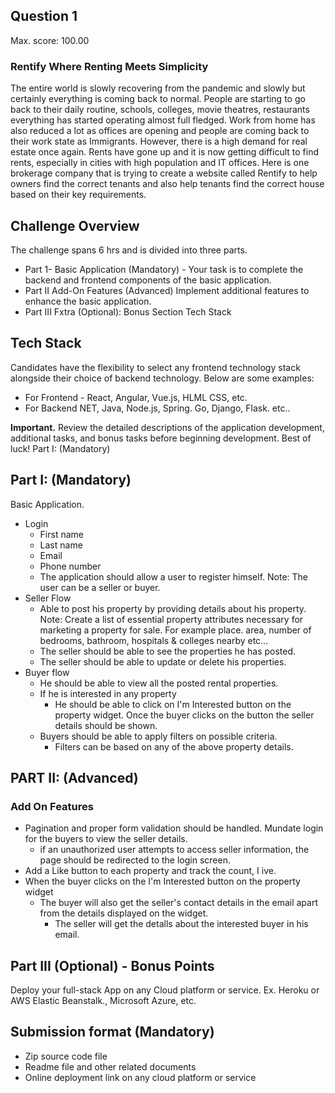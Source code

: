 ## Question 1
Max. score: 100.00
### Rentify Where Renting Meets Simplicity

The entire world is slowly recovering from the pandemic and slowly but certainly everything is coming back to normal. People are starting to go back to their daily routine, schools, colleges, movie theatres, restaurants everything has started operating almost full fledged. Work from home has also reduced a lot as offices are opening and people are coming back to their work state as Immigrants.
However, there is a high demand for real estate once again. Rents have gone up and it is now getting difficult to find rents, especially in cities with high population and IT offices. Here is one brokerage company that is trying to create a website called Rentify to help owners find the correct tenants and also help tenants find the correct house based on their key requirements.

## Challenge Overview

The challenge spans 6 hrs and is divided into three parts.
- Part 1- Basic Application (Mandatory) - Your task is to complete the backend and frontend components of the basic application.
- Part II Add-On Features (Advanced) Implement additional features to enhance the basic application.
- Part III Fxtra (Optional): Bonus Section
Tech Stack

## Tech Stack
Candidates have the flexibility to select any frontend technology stack alongside their choice of backend technology. Below are some examples:
- For Frontend - React, Angular, Vue.js, HLML CSS, etc.
- For Backend NET, Java, Node.js, Spring. Go, Django, Flask. etc..

**Important.** Review the detailed descriptions of the application development, additional tasks, and bonus tasks before beginning development. Best of luck!
Part I: (Mandatory)



## Part I: (Mandatory)

Basic Application.
- Login
    - First name
    - Last name
    - Email
    - Phone number
    - The application should allow a user to register himself. Note: The user can be a seller or buyer.
- Seller Flow
    - Able to post his property by providing details about his property. Note: Create a list of essential property attributes necessary for marketing a property for sale. For example place. area, number of bedrooms, bathroom, hospitals & colleges nearby etc...
    - The seller should be able to see the properties he has posted.
    - The seller should be able to update or delete his properties.
- Buyer flow
    - He should be able to view all the posted rental properties.
    - If he is interested in any property
      - He should be able to click on I'm Interested button on the property widget. Once the buyer clicks on the button the seller details should be shown.
    - Buyers should be able to apply filters on possible criteria.
        - Filters can be based on any of the above property details.


## PART II: (Advanced)

### Add On Features

- Pagination and proper form validation should be handled.
Mundate login for the buyers to view the seller details.
  - if an unauthorized user attempts to access seller information, the page should be redirected to the login screen.
- Add a Like button to each property and track the count, I ive.
- When the buyer clicks on the I'm Interested button on the property widget
  - The buyer will also get the seller's contact details in the email apart from the details displayed on the widget.
    - The seller will get the detalls about the interested buyer in his email.


## Part III (Optional) - Bonus Points

Deploy your full-stack App on any Cloud platform or service. Ex. Heroku or AWS Elastic Beanstalk., Microsoft Azure, etc.


## Submission format (Mandatory)
- Zip source code file
- Readme file and other related documents
- Online deployment link on any cloud platform or service